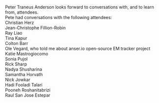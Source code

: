 Peter Traneus Anderson looks forward to conversations with, and to learn from, attendees.
<br>Pete had conversations with the following attendees:
<br>Christian Herz
<br>Jean-Christophe Fillion-Robin
<br>Ray Liao
<br>Tina Kapur
<br>Colton Barr
<br>Ole Vegard, who told me about anser.io open-source EM tracker project
<br>Katie Mastrogiocomo
<br>Sonia Pujol
<br>Rick Sharp
<br>Nadya Shusharina
<br>Samantha Horvath
<br>Nick Jowkar
<br>Hadi Fooladi Talari
<br>Pooneh Roshanitabrizi
<br>Raul San Jose Estepar
